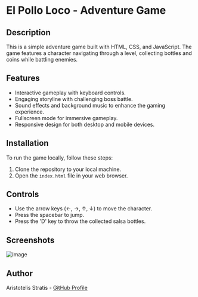 # El Pollo Loco - Adventure Game

## Description
This is a simple adventure game built with HTML, CSS, and JavaScript. The game features a character navigating through a level, collecting bottles and coins while battling enemies.

## Features
- Interactive gameplay with keyboard controls.
- Engaging storyline with challenging boss battle.
- Sound effects and background music to enhance the gaming experience.
- Fullscreen mode for immersive gameplay.
- Responsive design for both desktop and mobile devices.

## Installation
To run the game locally, follow these steps:
1. Clone the repository to your local machine.
2. Open the `index.html` file in your web browser.

## Controls
- Use the arrow keys (←, →, ↑, ↓) to move the character.
- Press the spacebar to jump.
- Press the 'D' key to throw the collected salsa bottles.

## Screenshots
![image](https://github.com/Aristotelis-Stratis/El-Pollo-Loco/assets/118734020/d27bed99-01f3-44d1-9946-c27988e632dd)


## Author
Aristotelis Stratis - [GitHub Profile](https://github.com/Aristotelis-Stratis)
